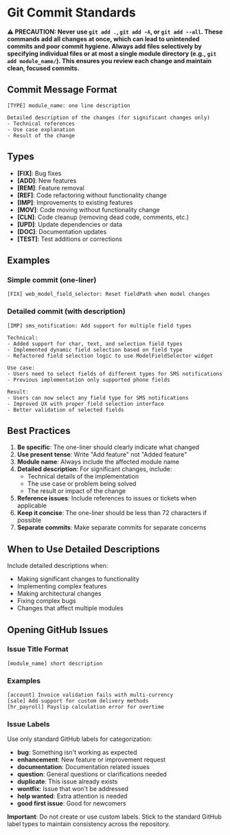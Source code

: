 # Git Commit Standards

**⚠️ PRECAUTION: Never use `git add .`, `git add -A`, or `git add --all`. These commands add all changes at once, which can lead to unintended commits and poor commit hygiene. Always add files selectively by specifying individual files or at most a single module directory (e.g., `git add module_name/`). This ensures you review each change and maintain clean, focused commits.**

## Commit Message Format

```
[TYPE] module_name: one line description

Detailed description of the changes (for significant changes only)
- Technical references
- Use case explanation
- Result of the change
```

## Types

- **[FIX]**: Bug fixes
- **[ADD]**: New features
- **[REM]**: Feature removal
- **[REF]**: Code refactoring without functionality change
- **[IMP]**: Improvements to existing features
- **[MOV]**: Code moving without functionality change
- **[CLN]**: Code cleanup (removing dead code, comments, etc.)
- **[UPD]**: Update dependencies or data
- **[DOC]**: Documentation updates
- **[TEST]**: Test additions or corrections

## Examples

### Simple commit (one-liner)

```
[FIX] web_model_field_selector: Reset fieldPath when model changes
```

### Detailed commit (with description)

```
[IMP] sms_notification: Add support for multiple field types

Technical:
- Added support for char, text, and selection field types
- Implemented dynamic field selection based on field type
- Refactored field selection logic to use ModelFieldSelector widget

Use case:
- Users need to select fields of different types for SMS notifications
- Previous implementation only supported phone fields

Result:
- Users can now select any field type for SMS notifications
- Improved UX with proper field selection interface
- Better validation of selected fields
```

## Best Practices

1. **Be specific**: The one-liner should clearly indicate what changed
2. **Use present tense**: Write "Add feature" not "Added feature"
3. **Module name**: Always include the affected module name
4. **Detailed description**: For significant changes, include:
   - Technical details of the implementation
   - The use case or problem being solved
   - The result or impact of the change
5. **Reference issues**: Include references to issues or tickets when applicable
6. **Keep it concise**: The one-liner should be less than 72 characters if possible
7. **Separate commits**: Make separate commits for separate concerns

## When to Use Detailed Descriptions

Include detailed descriptions when:
- Making significant changes to functionality
- Implementing complex features
- Making architectural changes
- Fixing complex bugs
- Changes that affect multiple modules

## Opening GitHub Issues

### Issue Title Format

```
[module_name] short description
```

### Examples

```
[account] Invoice validation fails with multi-currency
[sale] Add support for custom delivery methods
[hr_payroll] Payslip calculation error for overtime
```

### Issue Labels

Use only standard GitHub labels for categorization:

- **bug**: Something isn't working as expected
- **enhancement**: New feature or improvement request
- **documentation**: Documentation related issues
- **question**: General questions or clarifications needed
- **duplicate**: This issue already exists
- **wontfix**: Issue that won't be addressed
- **help wanted**: Extra attention is needed
- **good first issue**: Good for newcomers

**Important**: Do not create or use custom labels. Stick to the standard GitHub label types to maintain consistency across the repository.
